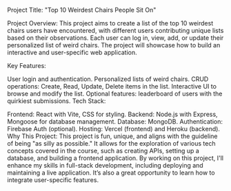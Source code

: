 Project Title: "Top 10 Weirdest Chairs People Sit On"

Project Overview:
This project aims to create a list of the top 10 weirdest chairs users have encountered, with different users contributing unique lists based on their observations. Each user can log in, view, add, or update their personalized list of weird chairs. The project will showcase how to build an interactive and user-specific web application.

Key Features:

User login and authentication.
Personalized lists of weird chairs.
CRUD operations: Create, Read, Update, Delete items in the list.
Interactive UI to browse and modify the list.
Optional features: leaderboard of users with the quirkiest submissions.
Tech Stack:

Frontend: React with Vite, CSS for styling.
Backend: Node.js with Express, Mongoose for database management.
Database: MongoDB.
Authentication: Firebase Auth (optional).
Hosting: Vercel (frontend) and Heroku (backend).
Why This Project:
This project is fun, unique, and aligns with the guideline of being "as silly as possible." It allows for the exploration of various tech concepts covered in the course, such as creating APIs, setting up a database, and building a frontend application. By working on this project, I'll enhance my skills in full-stack development, including deploying and maintaining a live application. It’s also a great opportunity to learn how to integrate user-specific features.
